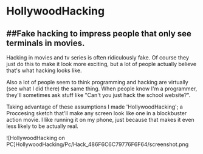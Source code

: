 # HollywoodHacking
##Fake hacking to impress people that only see terminals in movies.
----
Hacking in movies and tv series is often ridiculously fake. Of course they just do this to make it look more exciting, but a lot of people actually believe that's what hacking looks like.

Also a lot of people seem to think programming and hacking are virtually (see what I did there) the same thing. When people know I'm a programmer, they'll sometimes ask stuff like "Can't you just hack the school website?". 

Taking advantage of these assumptions I made 'HollywoodHacking'; a Proccesing sketch that'll make any screen look like one in a blockbuster action movie. I like running it on my phone, just because that makes it even less likely to be actually real.

![HollywoodHacking on PC]HollywoodHacking/Pc/Hack_486F6C6C79776F6F64/screenshot.png